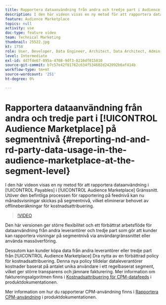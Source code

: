 ```yaml
---
title: Rapportera dataanvändning från andra och tredje part i Audience Marketplace på segmentnivå
description: I den här videon visas en ny metod för att rapportera dataanvändning i sektionen Skulder i användargränssnittet i Audience Marketplace. Utöver den befintliga processen för rapportering på feednivå kan nu månadsvisningar skickas på segmentnivå, vilket eliminerar behovet av offlineberäkningar för kostnadsattribuering.
feature: Audience Marketplace
topics: null
activity: use
doc-type: feature video
team: Technical Marketing
thumbnail: 25522.jpg
kt: 1758
role: User, Developer, Data Engineer, Architect, Data Architect, Admin, Leader
level: Intermediate
exl-id: 4d7f4e67-095a-4708-9df3-8216df815810
source-git-commit: b7c57e42f81762c634f534602d242092b6af414b
workflow-type: tm+mt
source-wordcount: '251'
ht-degree: 0%

---
```


# Rapportera dataanvändning från andra och tredje part i [!UICONTROL Audience Marketplace] på segmentnivå {#reporting-nd-and-rd-party-data-usage-in-the-audience-marketplace-at-the-segment-level}

I den här videon visas en ny metod för att rapportera dataanvändning i [!UICONTROL Payables] i [!UICONTROL Audience Marketplace] Gränssnitt. Utöver den befintliga processen för rapportering på feednivå kan nu månadsvisningar skickas på segmentnivå, vilket eliminerar behovet av offlineberäkningar för kostnadsattribuering.

>[!VIDEO](https://video.tv.adobe.com/v/25522/?quality=12)

Den här versionen ger större flexibilitet och ett förbättrat arbetsflöde för dataanvändning från andra leverantörer och tredje part som gör att kunder kan rapportera visningar på segmentnivå via användargränssnittet eller använda massöverföring.

Dessutom kan kunder köpa data från andra leverantörer eller tredje part från [!UICONTROL Audience Marketplace] Dra nytta av en förbättrad policy för kostnadsattribuering. Denna nya policy tilldelar dataleverantörer kostnader baserat på antalet unika användare i ett regelbaserat segment, vilket ger större transparens och jämnare fakturering. Mer information om faktureringsalgoritmen finns i [Kostnadsattribuering för CPM-datafeeds](https://experiencecloud.adobe.com/resources/help/en_US/aam/marketplace_cpm_billing.html) i produktdokumentationen.

Mer information om hur du rapporterar CPM-användning finns i [Rapportera CPM-användning](https://experiencecloud.adobe.com/resources/help/en_US/aam/t_marketplace_report_cpm_usage.html) i produktdokumentationen.
